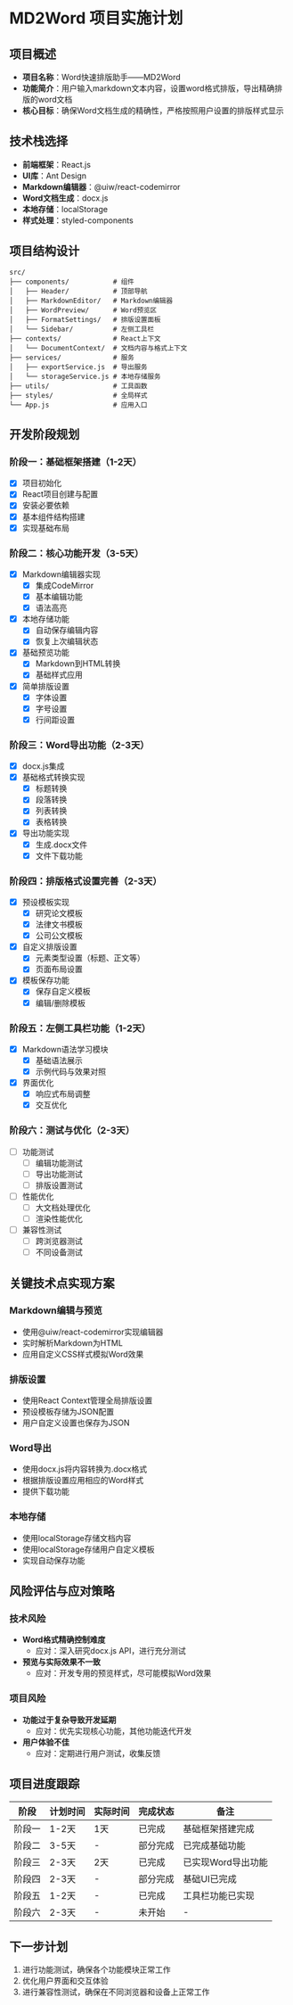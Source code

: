 # MD2Word 项目实施计划

## 项目概述
- **项目名称**：Word快速排版助手——MD2Word
- **功能简介**：用户输入markdown文本内容，设置word格式排版，导出精确排版的word文档
- **核心目标**：确保Word文档生成的精确性，严格按照用户设置的排版样式显示

## 技术栈选择
- **前端框架**：React.js
- **UI库**：Ant Design
- **Markdown编辑器**：@uiw/react-codemirror
- **Word文档生成**：docx.js
- **本地存储**：localStorage
- **样式处理**：styled-components

## 项目结构设计
```
src/
├── components/           # 组件
│   ├── Header/           # 顶部导航
│   ├── MarkdownEditor/   # Markdown编辑器
│   ├── WordPreview/      # Word预览区
│   ├── FormatSettings/   # 排版设置面板
│   └── Sidebar/          # 左侧工具栏
├── contexts/             # React上下文
│   └── DocumentContext/  # 文档内容与格式上下文
├── services/             # 服务
│   ├── exportService.js  # 导出服务
│   └── storageService.js # 本地存储服务
├── utils/                # 工具函数
├── styles/               # 全局样式
└── App.js                # 应用入口
```

## 开发阶段规划

### 阶段一：基础框架搭建（1-2天）
- [x] 项目初始化
- [x] React项目创建与配置
- [x] 安装必要依赖
- [x] 基本组件结构搭建
- [x] 实现基础布局

### 阶段二：核心功能开发（3-5天）
- [x] Markdown编辑器实现
  - [x] 集成CodeMirror
  - [x] 基本编辑功能
  - [x] 语法高亮
- [x] 本地存储功能
  - [x] 自动保存编辑内容
  - [x] 恢复上次编辑状态
- [x] 基础预览功能
  - [x] Markdown到HTML转换
  - [x] 基础样式应用
- [x] 简单排版设置
  - [x] 字体设置
  - [x] 字号设置
  - [x] 行间距设置

### 阶段三：Word导出功能（2-3天）
- [x] docx.js集成
- [x] 基础格式转换实现
  - [x] 标题转换
  - [x] 段落转换
  - [x] 列表转换
  - [x] 表格转换
- [x] 导出功能实现
  - [x] 生成.docx文件
  - [x] 文件下载功能

### 阶段四：排版格式设置完善（2-3天）
- [x] 预设模板实现
  - [x] 研究论文模板
  - [x] 法律文书模板
  - [x] 公司公文模板
- [x] 自定义排版设置
  - [x] 元素类型设置（标题、正文等）
  - [x] 页面布局设置
- [x] 模板保存功能
  - [x] 保存自定义模板
  - [x] 编辑/删除模板

### 阶段五：左侧工具栏功能（1-2天）
- [x] Markdown语法学习模块
  - [x] 基础语法展示
  - [x] 示例代码与效果对照
- [x] 界面优化
  - [x] 响应式布局调整
  - [x] 交互优化

### 阶段六：测试与优化（2-3天）
- [ ] 功能测试
  - [ ] 编辑功能测试
  - [ ] 导出功能测试
  - [ ] 排版设置测试
- [ ] 性能优化
  - [ ] 大文档处理优化
  - [ ] 渲染性能优化
- [ ] 兼容性测试
  - [ ] 跨浏览器测试
  - [ ] 不同设备测试

## 关键技术点实现方案

### Markdown编辑与预览
- 使用@uiw/react-codemirror实现编辑器
- 实时解析Markdown为HTML
- 应用自定义CSS样式模拟Word效果

### 排版设置
- 使用React Context管理全局排版设置
- 预设模板存储为JSON配置
- 用户自定义设置也保存为JSON

### Word导出
- 使用docx.js将内容转换为.docx格式
- 根据排版设置应用相应的Word样式
- 提供下载功能

### 本地存储
- 使用localStorage存储文档内容
- 使用localStorage存储用户自定义模板
- 实现自动保存功能

## 风险评估与应对策略

### 技术风险
- **Word格式精确控制难度**
  - 应对：深入研究docx.js API，进行充分测试
- **预览与实际效果不一致**
  - 应对：开发专用的预览样式，尽可能模拟Word效果

### 项目风险
- **功能过于复杂导致开发延期**
  - 应对：优先实现核心功能，其他功能迭代开发
- **用户体验不佳**
  - 应对：定期进行用户测试，收集反馈

## 项目进度跟踪
| 阶段 | 计划时间 | 实际时间 | 完成状态 | 备注 |
|------|----------|----------|----------|------|
| 阶段一 | 1-2天 | 1天 | 已完成 | 基础框架搭建完成 |
| 阶段二 | 3-5天 | - | 部分完成 | 已完成基础功能 |
| 阶段三 | 2-3天 | 2天 | 已完成 | 已实现Word导出功能 |
| 阶段四 | 2-3天 | - | 部分完成 | 基础UI已完成 |
| 阶段五 | 1-2天 | - | 已完成 | 工具栏功能已实现 |
| 阶段六 | 2-3天 | - | 未开始 | - |

## 下一步计划
1. 进行功能测试，确保各个功能模块正常工作
2. 优化用户界面和交互体验
3. 进行兼容性测试，确保在不同浏览器和设备上正常工作 